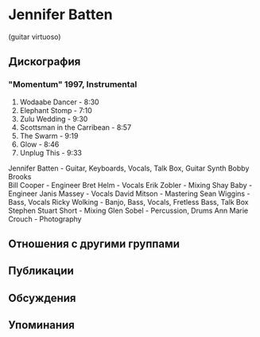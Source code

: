 # Jennifer Batten

(guitar virtuoso)

## Дискография

### "Momentum" 1997, Instrumental

  1.   Wodaabe Dancer - 8:30 
  2.   Elephant Stomp - 7:10 
  3.   Zulu Wedding - 9:30 
  4.   Scottsman in the Carribean - 8:57 
  5.   The Swarm - 9:19 
  6.   Glow - 8:46 
  7.   Unplug This - 9:33 



Jennifer Batten  -  Guitar, Keyboards, Vocals, Talk Box, Guitar Synth 
Bobby Brooks     
Bill Cooper  -  Engineer 
Bret Helm  -  Vocals 
Erik Zobler  -  Mixing 
Shay Baby  -  Engineer 
Janis Massey  -  Vocals 
David Mitson  -  Mastering 
Sean Wiggins  -  Bass, Vocals 
Ricky Wolking  -  Banjo, Bass, Vocals, Fretless Bass, Talk Box 
Stephen Stuart Short  -  Mixing 
Glen Sobel  -  Percussion, Drums 
Ann Marie Crouch  -  Photography 



## Отношения с другими группами


## Публикации


## Обсуждения


## Упоминания

